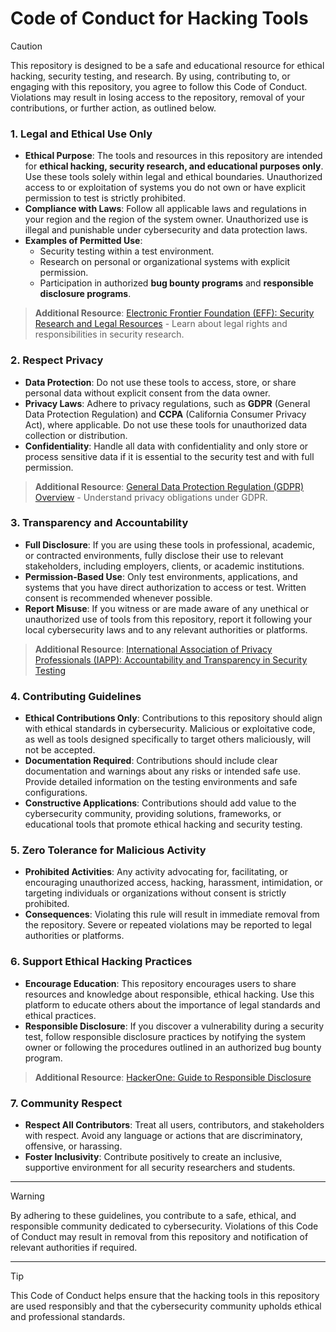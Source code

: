 # Code of Conduct for Hacking Tools

> [!CAUTION]
This repository is designed to be a safe and educational resource for ethical hacking, security testing, and research. By using, contributing to, or engaging with this repository, you agree to follow this Code of Conduct. Violations may result in losing access to the repository, removal of your contributions, or further action, as outlined below.

### **1. Legal and Ethical Use Only**
   - **Ethical Purpose**: The tools and resources in this repository are intended for **ethical hacking, security research, and educational purposes only**. Use these tools solely within legal and ethical boundaries. Unauthorized access to or exploitation of systems you do not own or have explicit permission to test is strictly prohibited.
   - **Compliance with Laws**: Follow all applicable laws and regulations in your region and the region of the system owner. Unauthorized use is illegal and punishable under cybersecurity and data protection laws.
   - **Examples of Permitted Use**:
       - Security testing within a test environment.
       - Research on personal or organizational systems with explicit permission.
       - Participation in authorized **bug bounty programs** and **responsible disclosure programs**.

   > **Additional Resource**: [Electronic Frontier Foundation (EFF): Security Research and Legal Resources](https://www.eff.org/issues/coders/researchers) - Learn about legal rights and responsibilities in security research.

### **2. Respect Privacy**
   - **Data Protection**: Do not use these tools to access, store, or share personal data without explicit consent from the data owner.
   - **Privacy Laws**: Adhere to privacy regulations, such as **GDPR** (General Data Protection Regulation) and **CCPA** (California Consumer Privacy Act), where applicable. Do not use these tools for unauthorized data collection or distribution.
   - **Confidentiality**: Handle all data with confidentiality and only store or process sensitive data if it is essential to the security test and with full permission.

   > **Additional Resource**: [General Data Protection Regulation (GDPR) Overview](https://gdpr.eu/what-is-gdpr/) - Understand privacy obligations under GDPR.

### **3. Transparency and Accountability**
   - **Full Disclosure**: If you are using these tools in professional, academic, or contracted environments, fully disclose their use to relevant stakeholders, including employers, clients, or academic institutions.
   - **Permission-Based Use**: Only test environments, applications, and systems that you have direct authorization to access or test. Written consent is recommended whenever possible.
   - **Report Misuse**: If you witness or are made aware of any unethical or unauthorized use of tools from this repository, report it following your local cybersecurity laws and to any relevant authorities or platforms.

   > **Additional Resource**: [International Association of Privacy Professionals (IAPP): Accountability and Transparency in Security Testing](https://iapp.org/)

### **4. Contributing Guidelines**
   - **Ethical Contributions Only**: Contributions to this repository should align with ethical standards in cybersecurity. Malicious or exploitative code, as well as tools designed specifically to target others maliciously, will not be accepted.
   - **Documentation Required**: Contributions should include clear documentation and warnings about any risks or intended safe use. Provide detailed information on the testing environments and safe configurations.
   - **Constructive Applications**: Contributions should add value to the cybersecurity community, providing solutions, frameworks, or educational tools that promote ethical hacking and security testing.

### **5. Zero Tolerance for Malicious Activity**
   - **Prohibited Activities**: Any activity advocating for, facilitating, or encouraging unauthorized access, hacking, harassment, intimidation, or targeting individuals or organizations without consent is strictly prohibited.
   - **Consequences**: Violating this rule will result in immediate removal from the repository. Severe or repeated violations may be reported to legal authorities or platforms.

### **6. Support Ethical Hacking Practices**
   - **Encourage Education**: This repository encourages users to share resources and knowledge about responsible, ethical hacking. Use this platform to educate others about the importance of legal standards and ethical practices.
   - **Responsible Disclosure**: If you discover a vulnerability during a security test, follow responsible disclosure practices by notifying the system owner or following the procedures outlined in an authorized bug bounty program.

   > **Additional Resource**: [HackerOne: Guide to Responsible Disclosure](https://www.hackerone.com/disclosure-guidelines)

### **7. Community Respect**
   - **Respect All Contributors**: Treat all users, contributors, and stakeholders with respect. Avoid any language or actions that are discriminatory, offensive, or harassing.
   - **Foster Inclusivity**: Contribute positively to create an inclusive, supportive environment for all security researchers and students.

---

> [!WARNING]
By adhering to these guidelines, you contribute to a safe, ethical, and responsible community dedicated to cybersecurity. Violations of this Code of Conduct may result in removal from this repository and notification of relevant authorities if required.

--- 
> [!TIP]
This Code of Conduct helps ensure that the hacking tools in this repository are used responsibly and that the cybersecurity community upholds ethical and professional standards.

